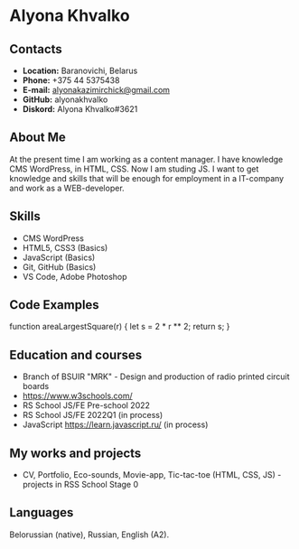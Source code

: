 # Alyona Khvalko
## Contacts
+ **Location:** Baranovichi, Belarus
+ **Phone:** +375 44 5375438
+ **E-mail:** alyonakazimirchick@gmail.com
+ **GitHub:** alyonakhvalko
+ **Diskord:** Alyona Khvalko#3621
## About Me
At the present time I am working as a content manager. I have knowledge CMS WordPress, in HTML, CSS.
Now I am studing JS. I want to get knowledge and skills that will be enough for employment in a IT-company and work as a WEB-developer.
## Skills
+ CMS WordPress
+ HTML5, CSS3 (Basics)
+ JavaScript (Basics)
+ Git, GitHub (Basics)
+ VS Code, Adobe Photoshop
## Code Examples
function areaLargestSquare(r) {
  let s = 2 * r ** 2;
  return s;
}
## Education and courses
+ Branch of BSUIR "MRK" - Design and production of radio printed circuit boards
+ https://www.w3schools.com/
+ RS School JS/FE Pre-school 2022
+ RS School JS/FE 2022Q1 (in process)
+ JavaScript https://learn.javascript.ru/ (in process)
## My works and projects
+ CV, Portfolio, Eco-sounds, Movie-app, Tic-tac-toe (HTML, CSS, JS) - projects in RSS School Stage 0
## Languages
Belorussian (native), Russian, English (A2).
